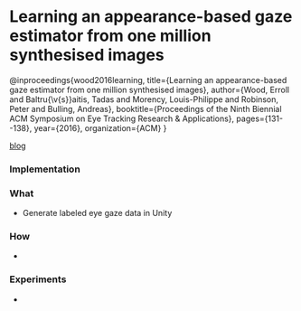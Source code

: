 # Learning an appearance-based gaze estimator from one million synthesised images

@inproceedings{wood2016learning,
  title={Learning an appearance-based gaze estimator from one million synthesised images},
  author={Wood, Erroll and Baltru{\v{s}}aitis, Tadas and Morency, Louis-Philippe and Robinson, Peter and Bulling, Andreas},
  booktitle={Proceedings of the Ninth Biennial ACM Symposium on Eye Tracking Research \& Applications},
  pages={131--138},
  year={2016},
  organization={ACM}
}

[blog](https://www.cl.cam.ac.uk/research/rainbow/projects/unityeyes/)

### Implementation

### What
- Generate labeled eye gaze data in Unity

### How
-

### Experiments
-

